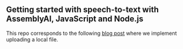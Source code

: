 ## Getting started with speech-to-text with AssemblyAI, JavaScript and Node.js

This repo corresponds to the following [blog post](https://www.assemblyai.com/blog/uploading-files-to-assemblyai-using-node-js-and-javascript) where we implement uploading a local file.
